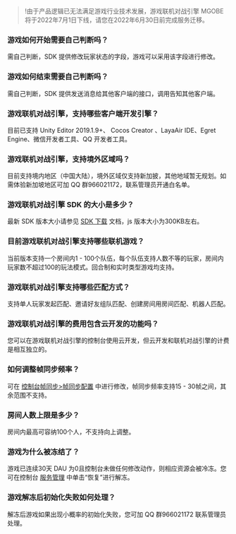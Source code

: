 >!由于产品逻辑已无法满足游戏行业技术发展，游戏联机对战引擎 MGOBE 将于2022年7月1日下线，请您在2022年6月30日前完成服务迁移。


### 游戏如何开始需要自己判断吗？  
需自己判断，SDK 提供修改玩家状态的字段，游戏可以采用该字段进行修改。

### 游戏如何结束需要自己判断吗？  
需自己判断，SDK 提供发送消息给其他客户端的接口，调用告知其他客户端。

### 游戏联机对战引擎，支持哪些客户端开发引擎？
目前已支持 Unity Editor 2019.1.9+、 Cocos Creator 、LayaAir IDE、Egret Engine、微信开发者工具、QQ 开发者工具。

### 游戏联机对战引擎，支持境外区域吗？

目前支持境内地区（中国大陆），境外区域仅支持新加披，其他地域暂无规划。如需体验新加坡地区可加 QQ 群966021172，联系管理员开通白名单。

### 游戏联机对战引擎 SDK 的大小是多少？
最新 SDK 版本大小请参见 [SDK 下载](https://cloud.tencent.com/document/product/1038/33406) 文档，js 版本大小为300KB左右。

### 目前游戏联机对战引擎支持哪些联机游戏？
当前版本支持一个房间内1 - 100个队伍，每个队伍支持人数不等的玩家，房间内玩家数不超过100的玩法模式。回合制和实时类型游戏均支持。

### 游戏联机对战引擎支持哪些匹配方式？
支持单人玩家发起匹配、邀请好友组队匹配、创建房间用房间匹配、机器人匹配。

### 游戏联机对战引擎的费用包含云开发的功能吗？
您可以在游戏联机对战引擎的控制台使用云开发，但云开发和联机对战引擎的计费是相互独立的。

### 如何调整帧同步频率？


可在 [控制台帧同步>帧同步配置](https://console.cloud.tencent.com/minigamecloud/frame) 中进行修改，帧同步频率支持15 - 30帧之间，其余范围不支持。


### 房间人数上限是多少？
房间内最高可容纳100个人，不支持向上调整。


### 游戏为什么被冻结了？

游戏已连续30天 DAU 为0且控制台未做任何修改动作，则相应资源会被冷冻。您可在控制台 [服务管理](https://console.cloud.tencent.com/minigamecloud/service) 中单击“恢复”进行解冻。



### 游戏解冻后初始化失败如何处理？

解冻后游戏如果出现小概率的初始化失败，您可加 QQ 群966021172 联系管理员处理。

